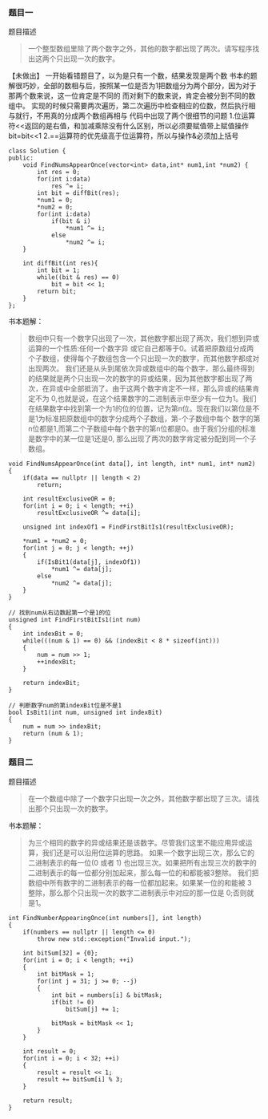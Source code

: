 ### 题目一
题目描述
> 一个整型数组里除了两个数字之外，其他的数字都出现了两次。请写程序找出这两个只出现一次的数字。

【未做出】
一开始看错题目了，以为是只有一个数，结果发现是两个数
书本的题解很巧妙，全部的数相与后，按照某一位是否为1把数组分为两个部分，因为对于那两个数来说，这一位肯定是不同的
而对剩下的数来说，肯定会被分到不同的数组中。
实现的时候只需要两次遍历，第二次遍历中检查相应的位数，然后执行相与就行，不用真的分成两个数组再相与
代码中出现了两个很细节的问题
1.位运算符<<返回的是右值，和加减乘除没有什么区别，所以必须要赋值带上赋值操作 bit=bit<<1
2.==运算符的优先级高于位运算符，所以与操作&必须加上括号
```
class Solution {
public:
    void FindNumsAppearOnce(vector<int> data,int* num1,int *num2) {
        int res = 0;
        for(int i:data)
            res ^= i;
        int bit = diffBit(res);
        *num1 = 0;
        *num2 = 0;
        for(int i:data)
            if(bit & i)
                *num1 ^= i;
            else
                *num2 ^= i;
    }
    
    int diffBit(int res){
        int bit = 1;
        while((bit & res) == 0)
            bit = bit << 1;
        return bit;
    }
};
```

书本题解：
> 数组中只有一个数字只出现了一次，其他数字都出现了两次，我们想到异或运算的一个性质:任何一个数字异 或它自己都等于0。试着把原数组分成两个子数组，使得每个子数组包含一个只出现一次的数字，而其他数字都成对出现两次。
我们还是从头到尾依次异或数组中的每个数字，那么最终得到的结果就是两个只出现一次的数字的异或结果，因为其他数字都出现了两次，在异或中全部抵消了。由于这两个数字肯定不一样，那么异或的结果肯定不为 0,也就是说，在这个结果数字的二进制表示中至少有一位为1。我们在结果数字中找到第一个为1的位的位置，记为第n位。现在我们以第位是不是1为标准把原数组中的数字分成两个子数组，第-个子数组中每个 数字的第n位都是1,而第二个子数组中每个数字的第n位都是0。由于我们分组的标准是数字中的某一位是1还是0, 那么出现了两次的数字肯定被分配到同一个子数组。
```
void FindNumsAppearOnce(int data[], int length, int* num1, int* num2)
{
    if(data == nullptr || length < 2)
        return;

    int resultExclusiveOR = 0;
    for(int i = 0; i < length; ++i)
        resultExclusiveOR ^= data[i];

    unsigned int indexOf1 = FindFirstBitIs1(resultExclusiveOR);

    *num1 = *num2 = 0;
    for(int j = 0; j < length; ++j)
    {
        if(IsBit1(data[j], indexOf1))
            *num1 ^= data[j];
        else
            *num2 ^= data[j];
    }
}

// 找到num从右边数起第一个是1的位
unsigned int FindFirstBitIs1(int num)
{
    int indexBit = 0;
    while(((num & 1) == 0) && (indexBit < 8 * sizeof(int)))
    {
        num = num >> 1;
        ++indexBit;
    }

    return indexBit;
}

// 判断数字num的第indexBit位是不是1
bool IsBit1(int num, unsigned int indexBit)
{
    num = num >> indexBit;
    return (num & 1);
}
```

### 题目二
题目描述
> 在一个数组中除了一个数字只出现一次之外，其他数字都出现了三次。请找出那个只出现一次的数字。

书本题解：
> 为三个相同的数字的异或结果还是该数字。尽管我们这里不能应用异或运算，我们还是可以沿用位运算的思路。 如果一个数字出现三次，那么它的二进制表示的每一位(0 或者 1) 也出现三次。如果把所有出现三次的数字的二进制表示的每一位都分别加起来，那么每一位的和都能被3整除。
我们把数组中所有数字的二进制表示的每一位都加起来。如果某一位的和能被 3 整除，那么那个只出现一次的数字二进制表示中对应的那一位是 0;否则就是1。

```
int FindNumberAppearingOnce(int numbers[], int length)
{
    if(numbers == nullptr || length <= 0)
        throw new std::exception("Invalid input.");

    int bitSum[32] = {0};
    for(int i = 0; i < length; ++i)
    {
        int bitMask = 1;
        for(int j = 31; j >= 0; --j)
        {
            int bit = numbers[i] & bitMask;
            if(bit != 0)
                bitSum[j] += 1;

            bitMask = bitMask << 1;
        }
    }

    int result = 0;
    for(int i = 0; i < 32; ++i)
    {
        result = result << 1;
        result += bitSum[i] % 3;
    }

    return result;
}
```
